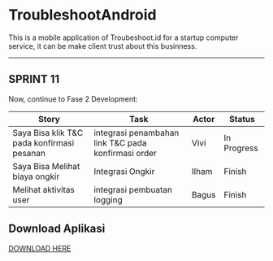 # TroubleshootAndroid
This is a mobile application of Troubeshoot.id
for a startup computer service, it can be make client trust about this businness.

<hr>

## SPRINT 11
Now, continue to Fase 2 Development:

| Story                                  | Task                                       | Actor | Status   |
|----------------------------------------|---------------------------------------------------------|-------|----------|
| Saya Bisa klik T&C pada konfirmasi pesanan          | integrasi penambahan link T&C pada konfirmasi order       | Vivi | In Progress |
| Saya Bisa Melihat biaya ongkir      | Integrasi Ongkir                         | Ilham  | Finish |
| Melihat aktivitas user          | integrasi pembuatan logging        | Bagus | Finish |


## Download Aplikasi
[DOWNLOAD HERE](https://play.google.com/store/apps/details?id=com.mobcom.troubleshoot)
<br>
<br>


